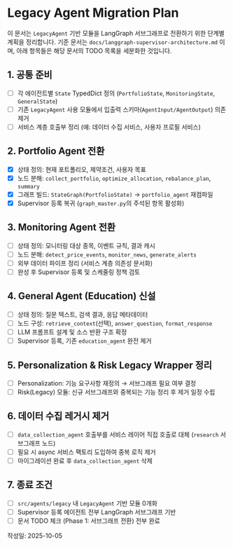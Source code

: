 # Legacy Agent Migration Plan

이 문서는 `LegacyAgent` 기반 모듈을 LangGraph 서브그래프로 전환하기 위한
단계별 계획을 정리합니다. 기준 문서는 `docs/langgraph-supervisor-architecture.md`
이며, 아래 항목들은 해당 문서의 TODO 목록을 세분화한 것입니다.

## 1. 공통 준비
- [ ] 각 에이전트별 `State` TypedDict 정의 (`PortfolioState`, `MonitoringState`, `GeneralState`)
- [ ] 기존 `LegacyAgent` 사용 모듈에서 입출력 스키마(`AgentInput/AgentOutput`) 의존 제거
- [ ] 서비스 계층 호출부 정리 (예: 데이터 수집 서비스, 사용자 프로필 서비스)

## 2. Portfolio Agent 전환
- [x] 상태 정의: 현재 포트폴리오, 제약조건, 사용자 목표
- [x] 노드 분해: `collect_portfolio`, `optimize_allocation`, `rebalance_plan`, `summary`
- [x] 그래프 빌드: `StateGraph(PortfolioState)` → `portfolio_agent` 재컴파일
- [x] Supervisor 등록 복귀 (`graph_master.py`의 주석된 항목 활성화)

## 3. Monitoring Agent 전환
- [ ] 상태 정의: 모니터링 대상 종목, 이벤트 규칙, 결과 캐시
- [ ] 노드 분해: `detect_price_events`, `monitor_news`, `generate_alerts`
- [ ] 외부 데이터 파이프 정리 (서비스 계층 의존성 문서화)
- [ ] 완성 후 Supervisor 등록 및 스케줄링 정책 검토

## 4. General Agent (Education) 신설
- [ ] 상태 정의: 질문 텍스트, 검색 결과, 응답 메타데이터
- [ ] 노드 구성: `retrieve_context`(선택), `answer_question`, `format_response`
- [ ] LLM 프롬프트 설계 및 소스 반환 구조 확정
- [ ] Supervisor 등록, 기존 `education_agent` 완전 제거

## 5. Personalization & Risk Legacy Wrapper 정리
- [ ] Personalization: 기능 요구사항 재정의 → 서브그래프 필요 여부 결정
- [ ] Risk(Legacy) 모듈: 신규 서브그래프와 중복되는 기능 정리 후 제거 일정 수립

## 6. 데이터 수집 레거시 제거
- [ ] `data_collection_agent` 호출부를 서비스 레이어 직접 호출로 대체 (`research` 서브그래프 노드)
- [ ] 필요 시 async 서비스 팩토리 도입하여 중복 로직 제거
- [ ] 마이그레이션 완료 후 `data_collection_agent` 삭제

## 7. 종료 조건
- [ ] `src/agents/legacy` 내 `LegacyAgent` 기반 모듈 0개화
- [ ] Supervisor 등록 에이전트 전부 LangGraph 서브그래프 기반
- [ ] 문서 TODO 체크 (Phase 1: 서브그래프 전환) 전부 완료

작성일: 2025-10-05
